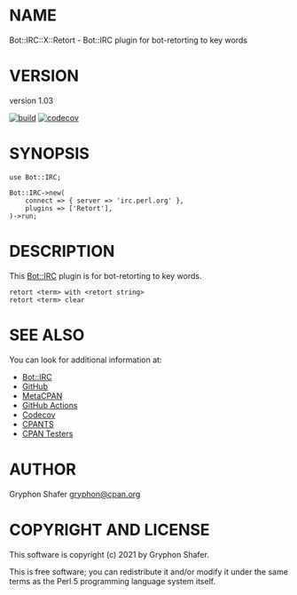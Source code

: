 # NAME

Bot::IRC::X::Retort - Bot::IRC plugin for bot-retorting to key words

# VERSION

version 1.03

[![build](https://github.com/gryphonshafer/Bot-IRC-X-Retort/workflows/build/badge.svg)](https://github.com/gryphonshafer/Bot-IRC-X-Retort/actions?query=workflow%3Abuild)
[![codecov](https://codecov.io/gh/gryphonshafer/Bot-IRC-X-Retort/graph/badge.svg)](https://codecov.io/gh/gryphonshafer/Bot-IRC-X-Retort)

# SYNOPSIS

    use Bot::IRC;

    Bot::IRC->new(
        connect => { server => 'irc.perl.org' },
        plugins => ['Retort'],
    )->run;

# DESCRIPTION

This [Bot::IRC](https://metacpan.org/pod/Bot%3A%3AIRC) plugin is for bot-retorting to key words.

    retort <term> with <retort string>
    retort <term> clear

# SEE ALSO

You can look for additional information at:

- [Bot::IRC](https://metacpan.org/pod/Bot%3A%3AIRC)
- [GitHub](https://github.com/gryphonshafer/Bot-IRC-X-Retort)
- [MetaCPAN](https://metacpan.org/pod/Bot::IRC::X::Retort)
- [GitHub Actions](https://github.com/gryphonshafer/Bot-IRC-X-Retort/actions)
- [Codecov](https://codecov.io/gh/gryphonshafer/Bot-IRC-X-Retort)
- [CPANTS](http://cpants.cpanauthors.org/dist/Bot-IRC-X-Retort)
- [CPAN Testers](http://www.cpantesters.org/distro/T/Bot-IRC-X-Retort.html)

# AUTHOR

Gryphon Shafer <gryphon@cpan.org>

# COPYRIGHT AND LICENSE

This software is copyright (c) 2021 by Gryphon Shafer.

This is free software; you can redistribute it and/or modify it under
the same terms as the Perl 5 programming language system itself.
